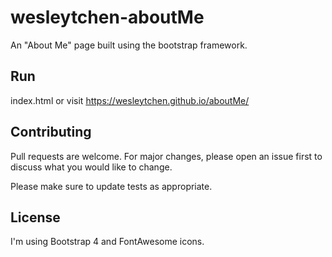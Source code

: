 # wesleytchen-aboutMe
An "About Me" page built using the bootstrap framework.

## Run

index.html or visit https://wesleytchen.github.io/aboutMe/

## Contributing
Pull requests are welcome. For major changes, please open an issue first to discuss what you would like to change.

Please make sure to update tests as appropriate.

## License
I'm using Bootstrap 4 and FontAwesome icons.
